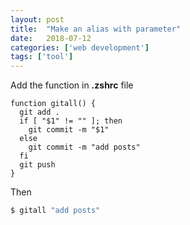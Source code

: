 ```yaml
---
layout: post
title:  "Make an alias with parameter"
date:   2018-07-12
categories: ['web development']
tags: ['tool']
---
```


Add the function in **.zshrc** file

```
function gitall() {
  git add .
  if [ "$1" != "" ]; then
    git commit -m "$1"
  else
    git commit -m "add posts"
  fi
  git push
}
```

Then

```bash
$ gitall "add posts"
```

